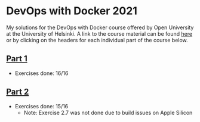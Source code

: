 # DevOps with Docker 2021
My solutions for the DevOps with Docker course offered by Open University at the University of Helsinki. A link to the course material can be found [here](https://devopswithdocker.com/) or by clicking on the headers for each individual part of the course below.

## [Part 1](https://devopswithdocker.com/part1/)
* Exercises done: 16/16

## [Part 2](https://devopswithdocker.com/part2/)
* Exercises done: 15/16
  * Note: Exercise 2.7 was not done due to build issues on Apple Silicon
